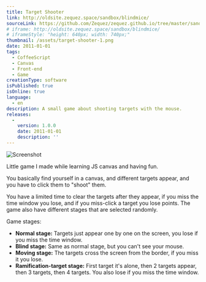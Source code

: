 ```yaml
---
title: Target Shooter
link: http://oldsite.zequez.space/sandbox/blindmice/
sourceLink: https://github.com/Zequez/zequez.github.io/tree/master/sandbox/blindmice
# iframe: http://oldsite.zequez.space/sandbox/blindmice/
# iframeStyle: "height: 640px; width: 740px;"
thumbnail: /assets/target-shooter-1.png
date: 2011-01-01
tags:
  - CoffeeScript
  - Canvas
  - Front-end
  - Game
creationType: software
isPublished: true
isOnline: true
language:
  - en
description: A small game about shooting targets with the mouse.
releases:
  -
    version: 1.0.0
    date: 2011-01-01
    description: ''
---
```


![Screenshot](/assets/target-shooter-1.png)

Little game I made while learning JS canvas and having fun.

You basically find yourself in a canvas, and different targets appear, and you have to click them to "shoot" them.

You have a limited time to clear the targets after they appear, if you miss the time window you lose, and if you miss-click a target you lose points. The game also have different stages that are selected randomly.

Game stages:

- **Normal stage:** Targets just appear one by one on the screen, you lose if you miss the time window.
- **Blind stage:** Same as normal stage, but you can't see your mouse.
- **Moving stage:** The targets cross the screen from the border, if you miss it you lose.
- **Ramification-target stage:** First target it's alone, then 2 targets appear, then 3 targets, then 4 targets. You also lose if you miss the time window.